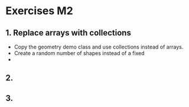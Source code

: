 # Exercises M2

## 1. Replace arrays with collections
- Copy the geometry demo class and use collections instead of arrays.
- Create a random number of shapes instead of a fixed
- 
## 2. 

## 3. 